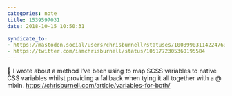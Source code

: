 ```yaml
---
categories: note
title: 1539597031
date: 2018-10-15 10:50:31

syndicate_to:
- https://mastodon.social/users/chrisburnell/statuses/100899031142247634
- https://twitter.com/iamchrisburnell/status/1051772305360195584
---
```


📝 I wrote about a method I’ve been using to map SCSS variables to native CSS variables whilst providing a fallback when tying it all together with a @​mixin. <a href="https://chrisburnell.com/article/variables-for-both/" rel="external">https://chrisburnell.com/article/variables-for-both/</a>

